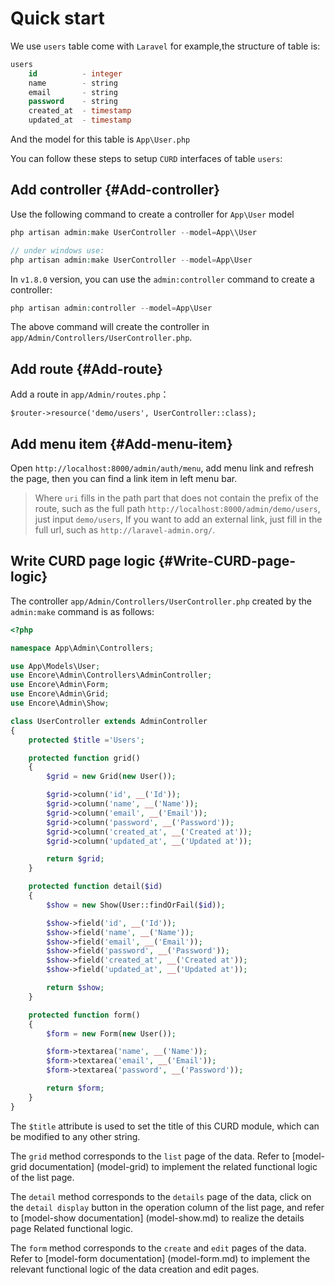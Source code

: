 # Quick start

We use `users` table come with `Laravel` for example,the structure of table is:

```sql
users
    id          - integer
    name        - string
    email       - string
    password    - string
    created_at  - timestamp
    updated_at  - timestamp
```

And the model for this table is `App\User.php`

You can follow these steps to setup `CURD` interfaces of table `users`:

## Add controller {#Add-controller}

Use the following command to create a controller for `App\User` model

```php
php artisan admin:make UserController --model=App\\User

// under windows use:
php artisan admin:make UserController --model=App\User
```

In `v1.8.0` version, you can use the `admin:controller` command to create a controller:

```php
php artisan admin:controller --model=App\User
```

The above command will create the controller in `app/Admin/Controllers/UserController.php`.

## Add route {#Add-route}

Add a route in `app/Admin/routes.php`：

```
$router->resource('demo/users', UserController::class);
```

## Add menu item {#Add-menu-item}

Open `http://localhost:8000/admin/auth/menu`, add menu link and refresh the page, then you can find a link item in left menu bar.

> Where `uri` fills in the path part that does not contain the prefix of the route, such as the full path `http://localhost:8000/admin/demo/users`, just input `demo/users`, If you want to add an external link, just fill in the full url, such as `http://laravel-admin.org/`.

## Write CURD page logic {#Write-CURD-page-logic}

The controller `app/Admin/Controllers/UserController.php` created by the `admin:make` command is as follows:

```php
<?php

namespace App\Admin\Controllers;

use App\Models\User;
use Encore\Admin\Controllers\AdminController;
use Encore\Admin\Form;
use Encore\Admin\Grid;
use Encore\Admin\Show;

class UserController extends AdminController
{
    protected $title ='Users';

    protected function grid()
    {
        $grid = new Grid(new User());

        $grid->column('id', __('Id'));
        $grid->column('name', __('Name'));
        $grid->column('email', __('Email'));
        $grid->column('password', __('Password'));
        $grid->column('created_at', __('Created at'));
        $grid->column('updated_at', __('Updated at'));

        return $grid;
    }

    protected function detail($id)
    {
        $show = new Show(User::findOrFail($id));

        $show->field('id', __('Id'));
        $show->field('name', __('Name'));
        $show->field('email', __('Email'));
        $show->field('password', __('Password'));
        $show->field('created_at', __('Created at'));
        $show->field('updated_at', __('Updated at'));

        return $show;
    }

    protected function form()
    {
        $form = new Form(new User());

        $form->textarea('name', __('Name'));
        $form->textarea('email', __('Email'));
        $form->textarea('password', __('Password'));

        return $form;
    }
}
```

The `$title` attribute is used to set the title of this CURD module, which can be modified to any other string.

The `grid` method corresponds to the `list` page of the data. Refer to [model-grid documentation] (model-grid) to implement the related functional logic of the list page.

The `detail` method corresponds to the `details` page of the data, click on the `detail display` button in the operation column of the list page, and refer to [model-show documentation] (model-show.md) to realize the details page Related functional logic.

The `form` method corresponds to the `create` and `edit` pages of the data. Refer to [model-form documentation] (model-form.md) to implement the relevant functional logic of the data creation and edit pages.